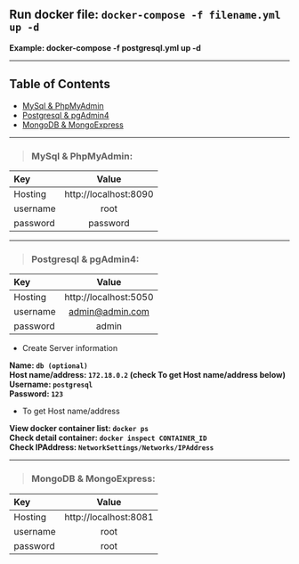 ## Run docker file: `docker-compose -f filename.yml up -d`

**Example: docker-compose -f postgresql.yml up -d**

---

## Table of Contents

- [MySql & PhpMyAdmin](#mysql--phpmyadmin)
- [Postgresql & pgAdmin4](#postgresql--pgadmin4)
- [MongoDB & MongoExpress](#mongodb--mongoexpress)

---

> ### MySql & PhpMyAdmin:

| Key      |         Value         |
| :------- | :-------------------: |
| Hosting  | http://localhost:8090 |
| username |         root          |
| password |       password        |

---

> ### Postgresql & pgAdmin4:

| Key      |         Value         |
| :------- | :-------------------: |
| Hosting  | http://localhost:5050 |
| username |    admin@admin.com    |
| password |         admin         |

- Create Server information

**Name: `db (optional)`**</br>
**Host name/address: `172.18.0.2` (check To get Host name/address below)**</br>
**Username: `postgresql`**</br>
**Password: `123`**

- To get Host name/address

**View docker container list: `docker ps`**</br>
**Check detail container: `docker inspect CONTAINER_ID`**</br>
**Check IPAddress: `NetworkSettings/Networks/IPAddress`**

---

> ### MongoDB & MongoExpress:

| Key      |         Value         |
| :------- | :-------------------: |
| Hosting  | http://localhost:8081 |
| username |         root          |
| password |         root          |
